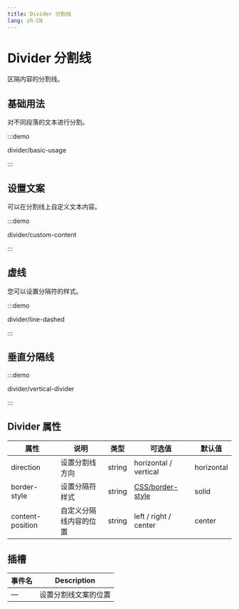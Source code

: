```yaml
---
title: Divider 分割线
lang: zh-CN
---
```


# Divider 分割线

区隔内容的分割线。

## 基础用法

对不同段落的文本进行分割。

:::demo

divider/basic-usage

:::

## 设置文案

可以在分割线上自定义文本内容。

:::demo

divider/custom-content

:::

## 虚线

您可以设置分隔符的样式。

:::demo

divider/line-dashed

:::

## 垂直分隔线

:::demo

divider/vertical-divider

:::

## Divider 属性

| 属性             | 说明                   | 类型   | 可选值                                                                            | 默认值     |
| ---------------- | ---------------------- | ------ | --------------------------------------------------------------------------------- | ---------- |
| direction        | 设置分割线方向         | string | horizontal / vertical                                                             | horizontal |
| border-style     | 设置分隔符样式         | string | [CSS/border-style](https://developer.mozilla.org/zh-CN/docs/Web/CSS/border-style) | solid      |
| content-position | 自定义分隔线内容的位置 | string | left / right / center                                                             | center     |

## 插槽

| 事件名 | Description          |
| ------ | -------------------- |
| —      | 设置分割线文案的位置 |

